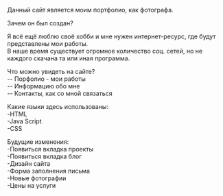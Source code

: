 Данный сайт является моим портфолио, как фотографа.   

Зачем он был создан?  

Я всё ещё люблю своё хобби и мне нужен интернет-ресурс, где будут представлены мои работы.   
В наше время существует огромное количество соц. сетей, но не каждого скачана та или иная программа.


Что можно увидеть на сайте?   
  -- Порфолио - мои работы  
  -- Информацию обо мне  
  -- Контакты, как со мной связаться  


Какие языки здесь использованы:   
  -HTML  
  -Java Script  
  -CSS  

Будущие  изменения:   
  -Появиться вкладка проекты  
  -Появиться вкладка блог  
  -Дизайн сайта  
  -Форма заполнения письма  
  -Новые фотографии   
  -Цены на услуги  
  
  
